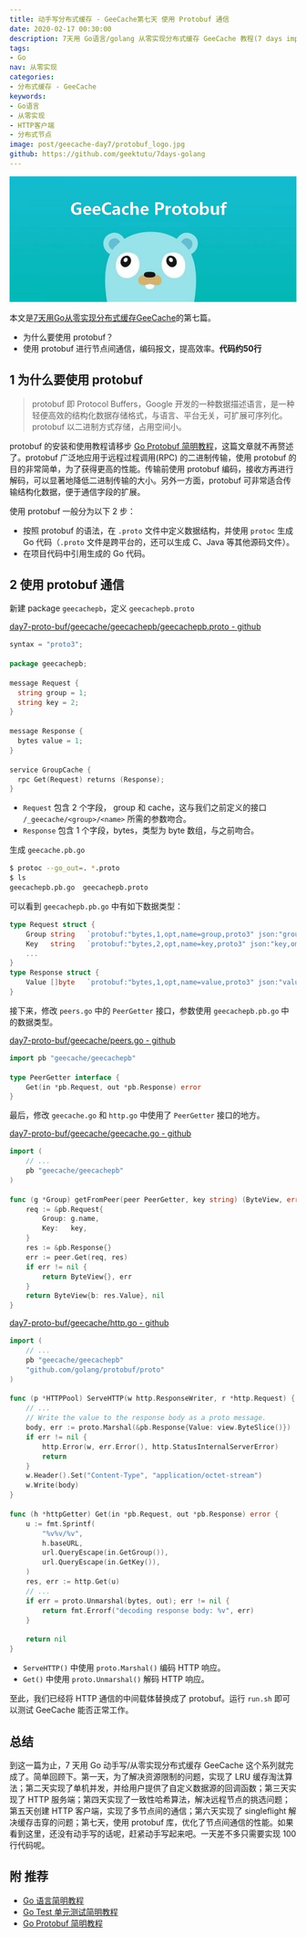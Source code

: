 ```yaml
---
title: 动手写分布式缓存 - GeeCache第七天 使用 Protobuf 通信
date: 2020-02-17 00:30:00
description: 7天用 Go语言/golang 从零实现分布式缓存 GeeCache 教程(7 days implement golang distributed cache from scratch tutorial)，动手写分布式缓存，参照 groupcache 的实现。本文介绍了使用 protobuf(protocol buffer) 进行节点间通信，编码报文，提高效率
tags:
- Go
nav: 从零实现
categories:
- 分布式缓存 - GeeCache
keywords:
- Go语言
- 从零实现
- HTTP客户端
- 分布式节点
image: post/geecache-day7/protobuf_logo.jpg
github: https://github.com/geektutu/7days-golang
---
```


![geecache protobuf](geecache-day7/protobuf.jpg)

本文是[7天用Go从零实现分布式缓存GeeCache](https://geektutu.com/post/geecache.html)的第七篇。

- 为什么要使用 protobuf？
- 使用 protobuf 进行节点间通信，编码报文，提高效率。**代码约50行**

## 1 为什么要使用 protobuf

> protobuf 即 Protocol Buffers，Google 开发的一种数据描述语言，是一种轻便高效的结构化数据存储格式，与语言、平台无关，可扩展可序列化。protobuf 以二进制方式存储，占用空间小。

protobuf 的安装和使用教程请移步 [Go Protobuf 简明教程](https://geektutu.com/post/quick-go-protobuf.html)，这篇文章就不再赘述了。protobuf 广泛地应用于远程过程调用(RPC) 的二进制传输，使用 protobuf 的目的非常简单，为了获得更高的性能。传输前使用 protobuf 编码，接收方再进行解码，可以显著地降低二进制传输的大小。另外一方面，protobuf 可非常适合传输结构化数据，便于通信字段的扩展。

使用 protobuf 一般分为以下 2 步：

- 按照 protobuf 的语法，在 `.proto` 文件中定义数据结构，并使用 `protoc` 生成 Go 代码（`.proto` 文件是跨平台的，还可以生成 C、Java 等其他源码文件）。
- 在项目代码中引用生成的 Go 代码。

## 2 使用 protobuf 通信

新建 package `geecachepb`，定义 `geecachepb.proto`

[day7-proto-buf/geecache/geecachepb/geecachepb.proto - github](https://github.com/geektutu/7days-golang/tree/master/gee-cache/day7-proto-buf/geecache/geecachepb)

```go
syntax = "proto3";

package geecachepb;

message Request {
  string group = 1;
  string key = 2;
}

message Response {
  bytes value = 1;
}

service GroupCache {
  rpc Get(Request) returns (Response);
}
```

- `Request` 包含 2 个字段， group 和 cache，这与我们之前定义的接口 `/_geecache/<group>/<name>` 所需的参数吻合。
- `Response` 包含 1 个字段，bytes，类型为 byte 数组，与之前吻合。

生成 `geecache.pb.go`

```bash
$ protoc --go_out=. *.proto
$ ls
geecachepb.pb.go  geecachepb.proto
```

可以看到 `geecachepb.pb.go` 中有如下数据类型：

```go
type Request struct {
	Group string   `protobuf:"bytes,1,opt,name=group,proto3" json:"group,omitempty"`
    Key   string   `protobuf:"bytes,2,opt,name=key,proto3" json:"key,omitempty"`
    ...
}
type Response struct {
	Value []byte   `protobuf:"bytes,1,opt,name=value,proto3" json:"value,omitempty"`
}
```

接下来，修改 `peers.go` 中的 `PeerGetter` 接口，参数使用 `geecachepb.pb.go` 中的数据类型。

[day7-proto-buf/geecache/peers.go - github](https://github.com/geektutu/7days-golang/tree/master/gee-cache/day7-proto-buf/geecache)

```go
import pb "geecache/geecachepb"

type PeerGetter interface {
	Get(in *pb.Request, out *pb.Response) error
}
```

最后，修改 `geecache.go` 和 `http.go` 中使用了 `PeerGetter` 接口的地方。

[day7-proto-buf/geecache/geecache.go - github](https://github.com/geektutu/7days-golang/tree/master/gee-cache/day7-proto-buf/geecache)

```go
import (
    // ...
    pb "geecache/geecachepb"
)

func (g *Group) getFromPeer(peer PeerGetter, key string) (ByteView, error) {
	req := &pb.Request{
		Group: g.name,
		Key:   key,
	}
	res := &pb.Response{}
	err := peer.Get(req, res)
	if err != nil {
		return ByteView{}, err
	}
	return ByteView{b: res.Value}, nil
}
```

[day7-proto-buf/geecache/http.go - github](https://github.com/geektutu/7days-golang/tree/master/gee-cache/day7-proto-buf/geecache)

```go
import (
    // ...
	pb "geecache/geecachepb"
	"github.com/golang/protobuf/proto"
)

func (p *HTTPPool) ServeHTTP(w http.ResponseWriter, r *http.Request) {
    // ...
	// Write the value to the response body as a proto message.
	body, err := proto.Marshal(&pb.Response{Value: view.ByteSlice()})
	if err != nil {
		http.Error(w, err.Error(), http.StatusInternalServerError)
		return
	}
	w.Header().Set("Content-Type", "application/octet-stream")
	w.Write(body)
}

func (h *httpGetter) Get(in *pb.Request, out *pb.Response) error {
	u := fmt.Sprintf(
		"%v%v/%v",
		h.baseURL,
		url.QueryEscape(in.GetGroup()),
		url.QueryEscape(in.GetKey()),
	)
    res, err := http.Get(u)
	// ...
	if err = proto.Unmarshal(bytes, out); err != nil {
		return fmt.Errorf("decoding response body: %v", err)
	}

	return nil
}
```

- `ServeHTTP()` 中使用 `proto.Marshal()` 编码 HTTP 响应。
- `Get()` 中使用 `proto.Unmarshal()` 解码 HTTP 响应。

至此，我们已经将 HTTP 通信的中间载体替换成了 protobuf。运行 `run.sh` 即可以测试 GeeCache 能否正常工作。

## 总结

到这一篇为止，7 天用 Go 动手写/从零实现分布式缓存 GeeCache 这个系列就完成了。简单回顾下。第一天，为了解决资源限制的问题，实现了 LRU 缓存淘汰算法；第二天实现了单机并发，并给用户提供了自定义数据源的回调函数；第三天实现了 HTTP 服务端；第四天实现了一致性哈希算法，解决远程节点的挑选问题；第五天创建 HTTP 客户端，实现了多节点间的通信；第六天实现了 singleflight 解决缓存击穿的问题；第七天，使用 protobuf 库，优化了节点间通信的性能。如果看到这里，还没有动手写的话呢，赶紧动手写起来吧。一天差不多只需要实现 100 行代码呢。

## 附 推荐

- [Go 语言简明教程](https://geektutu.com/post/quick-golang.html)
- [Go Test 单元测试简明教程](https://geektutu.com/post/quick-go-test.html)
- [Go Protobuf 简明教程](https://geektutu.com/post/quick-go-protobuf.html)